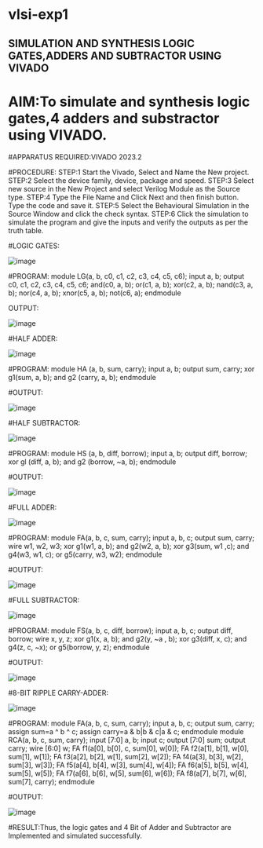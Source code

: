 # vlsi-exp1
## SIMULATION AND SYNTHESIS LOGIC GATES,ADDERS AND SUBTRACTOR USING VIVADO

# AIM:To simulate and synthesis logic gates,4  adders and substractor using VIVADO.

#APPARATUS REQUIRED:VIVADO 2023.2

#PROCEDURE:
STEP:1 Start the Vivado, Select and Name the New project.
STEP:2 Select the device family, device, package and speed.
STEP:3 Select new source in the New Project and select Verilog Module
as the Source type.
STEP:4 Type the File Name and Click Next and then finish button. Type
the code and save it.
STEP:5 Select the Behavioural Simulation in the Source Window and
click the check syntax.
STEP:6 Click the simulation to simulate the program and give the inputs
and verify the outputs as per the truth table.


#LOGIC GATES:

![image](https://github.com/Gokulnaath03/vlsi-exp1/assets/167178811/48aa8480-8544-48f5-bdbb-1f7c9a11f4b2)


#PROGRAM:
module LG(a, b, c0, c1, c2, c3, c4, c5, c6);
input a, b;
output c0, c1, c2, c3, c4, c5, c6;
and(c0, a, b);
or(c1, a, b);
xor(c2, a, b);
nand(c3, a, b);
nor(c4, a, b);
xnor(c5, a, b);
not(c6, a);
endmodule



OUTPUT:

![image](https://github.com/Gokulnaath03/vlsi-exp1/assets/167178811/e78c1ace-1412-446f-9902-a1f5361be7da)



#HALF ADDER:


![image](https://github.com/Gokulnaath03/vlsi-exp1/assets/167178811/115e403a-bf53-4d02-b10e-dbf6bc1ff749)


#PROGRAM:
module HA (a, b, sum, carry);
input a, b;
output sum, carry;
xor g1(sum, a, b);
and g2 (carry, a, b);
endmodule


#OUTPUT:

![image](https://github.com/Gokulnaath03/vlsi-exp1/assets/167178811/85ea124c-5422-4abd-ae75-44b6ecf60f57)



#HALF SUBTRACTOR:


![image](https://github.com/Gokulnaath03/vlsi-exp1/assets/167178811/b0eefd7b-8f91-4cb1-98a1-efdaaefe6d19)



#PROGRAM:
module HS (a, b, diff, borrow);
input a, b;
output diff, borrow;
xor gl (diff, a, b);
and g2 (borrow, ~a, b);
endmodule


#OUTPUT:


![image](https://github.com/Gokulnaath03/vlsi-exp1/assets/167178811/f29a2908-8e11-4721-a9f1-b61e11d9f501)



#FULL ADDER:

![image](https://github.com/Gokulnaath03/vlsi-exp1/assets/167178811/34d91575-840e-46b4-ac9d-0f5eaa2e32b9)

#PROGRAM:
module FA(a, b, c, sum, carry);
input a, b, c;
output sum, carry;
wire w1, w2, w3;
xor g1(w1, a, b);
and g2(w2, a, b);
xor g3(sum, w1 ,c);
and g4(w3, w1, c);
or g5(carry, w3, w2);
endmodule


#OUTPUT:


![image](https://github.com/Gokulnaath03/vlsi-exp1/assets/167178811/51461123-ef71-45e3-8c6b-6ddd5cc34c2f)



#FULL SUBTRACTOR:

![image](https://github.com/Gokulnaath03/vlsi-exp1/assets/167178811/6dd45df6-26fe-4c78-a9b6-50ec43ff23cb)


#PROGRAM:
module FS(a, b, c, diff, borrow);
input a, b, c;
output diff, borrow;
wire x, y, z;
xor g1(x, a, b);
and g2(y, ~a , b);
xor g3(diff, x, c);
and g4(z, c, ~x);
or g5(borrow, y, z);
endmodule


#OUTPUT:


![image](https://github.com/Gokulnaath03/vlsi-exp1/assets/167178811/6fc03d8e-920d-4f83-8d46-aa53f072c6c7)


#8-BIT RIPPLE CARRY-ADDER:

![image](https://github.com/Gokulnaath03/vlsi-exp1/assets/167178811/87e20862-0b30-42da-8973-d6ec27dbe28a)

#PROGRAM:
module FA(a, b, c, sum, carry);
input a, b, c;
output sum, carry;
assign sum=a ^ b ^ c;
assign carry=a & b|b & c|a & c;
endmodule
module RCA(a, b, c, sum, carry);
input [7:0] a, b;
input c;
output [7:0] sum;
output carry;
wire [6:0] w;
FA f1(a[0], b[0], c, sum[0], w[0]);
FA f2(a[1], b[1], w[0], sum[1], w[1]);
FA f3(a[2], b[2], w[1], sum[2], w[2]);
FA f4(a[3], b[3], w[2], sum[3], w[3]);
FA f5(a[4], b[4], w[3], sum[4], w[4]);
FA f6(a[5], b[5], w[4], sum[5], w[5]);
FA f7(a[6], b[6], w[5], sum[6], w[6]);
FA f8(a[7], b[7], w[6], sum[7], carry);
endmodule


#OUTPUT:

![image](https://github.com/Gokulnaath03/vlsi-exp1/assets/167178811/2ec30dfe-a824-49a1-a021-a7fcd3407def)



#RESULT:Thus, the logic gates and 4 Bit of Adder and Subtractor are
 Implemented and simulated successfully.
